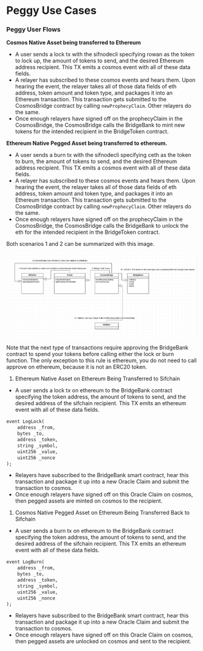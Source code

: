 # Peggy Use Cases

### **Peggy User Flows**

**Cosmos Native Asset being transferred to Ethereum**

* A user sends a lock tx with the sifnodecli specifying rowan as the token to lock up, the amount of tokens to send, and the desired Ethereum address recipient. This TX emits a cosmos event with all of these data fields.
* A relayer has subscribed to these cosmos events and hears them. Upon hearing the event, the relayer takes all of those data fields of eth address, token amount and token type, and packages it into an Ethereum transaction. This transaction gets submitted to the CosmosBridge contract by calling `newProphecyClaim`. Other relayers do the same.
* Once enough relayers have signed off on the prophecyClaim in the CosmosBridge, the CosmosBridge calls the BridgeBank to mint new tokens for the intended recipient in the BridgeToken contract.

**Ethereum Native Pegged Asset being transferred to ethereum.**

* A user sends a burn tx with the sifnodecli specifying ceth as the token to burn, the amount of tokens to send, and the desired Ethereum address recipient. This TX emits a cosmos event with all of these data fields.
* A relayer has subscribed to these cosmos events and hears them. Upon hearing the event, the relayer takes all of those data fields of eth address, token amount and token type, and packages it into an Ethereum transaction. This transaction gets submitted to the CosmosBridge contract by calling `newProphecyClaim`. Other relayers do the same.
* Once enough relayers have signed off on the prophecyClaim in the CosmosBridge, the CosmosBridge calls the BridgeBank to unlock the eth for the intended recipient in the BridgeToken contract.

Both scenarios 1 and 2 can be summarized with this image. 

![](../../.gitbook/assets/peggy-flow.png)

Note that the next type of transactions require approving the BridgeBank contract to spend your tokens before calling either the lock or burn function. The only exception to this rule is ethereum, you do not need to call approve on ethereum, because it is not an ERC20 token.

1. Ethereum Native Asset on Ethereum Being Transferred to Sifchain

* A user sends a lock tx on ethereum to the BridgeBank contract specifying the token address, the amount of tokens to send, and the desired address of the sifchain recipient. This TX emits an ethereum event with all of these data fields.

```text
event LogLock(
    address _from,
    bytes _to,
    address _token,
    string _symbol,
    uint256 _value,
    uint256 _nonce
);
```

* Relayers have subscribed to the BridgeBank smart contract, hear this transaction and package it up into a new Oracle Claim and submit the transaction to cosmos.
* Once enough relayers have signed off on this Oracle Claim on cosmos, then pegged assets are minted on cosmos to the recipient.

1. Cosmos Native Pegged Asset on Ethereum Being Transferred Back to Sifchain

* A user sends a burn tx on ethereum to the BridgeBank contract specifying the token address, the amount of tokens to send, and the desired address of the sifchain recipient. This TX emits an ethereum event with all of these data fields.

```text
event LogBurn(
    address _from,
    bytes _to,
    address _token,
    string _symbol,
    uint256 _value,
    uint256 _nonce
);
```

* Relayers have subscribed to the BridgeBank smart contract, hear this transaction and package it up into a new Oracle Claim and submit the transaction to cosmos.
* Once enough relayers have signed off on this Oracle Claim on cosmos, then pegged assets are unlocked on cosmos and sent to the recipient.

